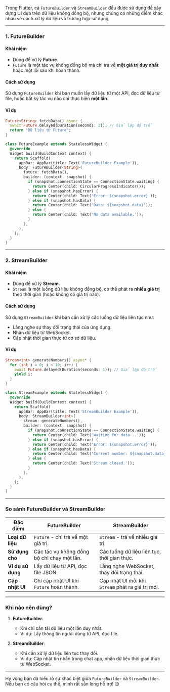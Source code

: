 Trong Flutter, cả `FutureBuilder` và `StreamBuilder` đều được sử dụng để xây dựng UI dựa trên dữ liệu không đồng bộ, nhưng chúng có những điểm khác nhau về cách xử lý dữ liệu và trường hợp sử dụng.

---

### **1. FutureBuilder**

#### **Khái niệm**
- Dùng để xử lý **Future**.
- `Future` là một tác vụ không đồng bộ mà chỉ trả về **một giá trị duy nhất** hoặc một lỗi sau khi hoàn thành.

#### **Cách sử dụng**
Sử dụng `FutureBuilder` khi bạn muốn lấy dữ liệu từ một API, đọc dữ liệu từ file, hoặc bất kỳ tác vụ nào chỉ thực hiện **một lần**.

#### **Ví dụ**
```dart
Future<String> fetchData() async {
  await Future.delayed(Duration(seconds: 2)); // Giả lập độ trễ
  return "Dữ liệu từ Future";
}

class FutureExample extends StatelessWidget {
  @override
  Widget build(BuildContext context) {
    return Scaffold(
      appBar: AppBar(title: Text('FutureBuilder Example')),
      body: FutureBuilder<String>(
        future: fetchData(),
        builder: (context, snapshot) {
          if (snapshot.connectionState == ConnectionState.waiting) {
            return Center(child: CircularProgressIndicator());
          } else if (snapshot.hasError) {
            return Center(child: Text('Error: ${snapshot.error}'));
          } else if (snapshot.hasData) {
            return Center(child: Text('Data: ${snapshot.data}'));
          } else {
            return Center(child: Text('No data available.'));
          }
        },
      ),
    );
  }
}
```

---

### **2. StreamBuilder**

#### **Khái niệm**
- Dùng để xử lý **Stream**.
- `Stream` là một luồng dữ liệu không đồng bộ, có thể phát ra **nhiều giá trị** theo thời gian (hoặc không có giá trị nào).

#### **Cách sử dụng**
Sử dụng `StreamBuilder` khi bạn cần xử lý các luồng dữ liệu liên tục như:
- Lắng nghe sự thay đổi trạng thái của ứng dụng.
- Nhận dữ liệu từ WebSocket.
- Cập nhật thời gian thực từ cơ sở dữ liệu.

#### **Ví dụ**
```dart
Stream<int> generateNumbers() async* {
  for (int i = 0; i < 10; i++) {
    await Future.delayed(Duration(seconds: 1)); // Giả lập độ trễ
    yield i;
  }
}

class StreamExample extends StatelessWidget {
  @override
  Widget build(BuildContext context) {
    return Scaffold(
      appBar: AppBar(title: Text('StreamBuilder Example')),
      body: StreamBuilder<int>(
        stream: generateNumbers(),
        builder: (context, snapshot) {
          if (snapshot.connectionState == ConnectionState.waiting) {
            return Center(child: Text('Waiting for data...'));
          } else if (snapshot.hasError) {
            return Center(child: Text('Error: ${snapshot.error}'));
          } else if (snapshot.hasData) {
            return Center(child: Text('Current number: ${snapshot.data}'));
          } else {
            return Center(child: Text('Stream closed.'));
          }
        },
      ),
    );
  }
}
```

---

### **So sánh FutureBuilder và StreamBuilder**

| **Đặc điểm**         | **FutureBuilder**                          | **StreamBuilder**                          |
|----------------------|--------------------------------------------|--------------------------------------------|
| **Loại dữ liệu**     | `Future` - chỉ trả về một giá trị.         | `Stream` - trả về nhiều giá trị.           |
| **Sử dụng cho**      | Các tác vụ không đồng bộ chỉ chạy một lần. | Các luồng dữ liệu liên tục, thời gian thực. |
| **Ví dụ sử dụng**    | Lấy dữ liệu từ API, đọc file JSON.         | Lắng nghe WebSocket, thay đổi trạng thái.  |
| **Cập nhật UI**      | Chỉ cập nhật UI khi `Future` hoàn thành.  | Cập nhật UI mỗi khi `Stream` phát ra giá trị mới. |

---

### Khi nào nên dùng?
1. **FutureBuilder**:
   - Khi chỉ cần tải dữ liệu một lần duy nhất.
   - Ví dụ: Lấy thông tin người dùng từ API, đọc file.

2. **StreamBuilder**:
   - Khi cần xử lý dữ liệu liên tục thay đổi.
   - Ví dụ: Cập nhật tin nhắn trong chat app, nhận dữ liệu thời gian thực từ WebSocket.

---

Hy vọng bạn đã hiểu rõ sự khác biệt giữa `FutureBuilder` và `StreamBuilder`. Nếu bạn có câu hỏi cụ thể, mình rất sẵn lòng hỗ trợ! 😊
